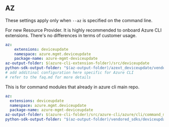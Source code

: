 ## AZ

These settings apply only when `--az` is specified on the command line.

For new Resource Provider. It is highly recommended to onboard Azure CLI extensions. There's no differences in terms of customer usage. 

``` yaml $(az) && $(target-mode) != 'core'
az:
    extensions: deviceupdate
    namespace: azure.mgmt.deviceupdate
    package-name: azure-mgmt-deviceupdate
az-output-folder: $(azure-cli-extension-folder)/src/deviceupdate
python-sdk-output-folder: "$(az-output-folder)/azext_deviceupdate/vendored_sdks/deviceupdate"
# add additinal configuration here specific for Azure CLI
# refer to the faq.md for more details
```



This is for command modules that already in azure cli main repo. 
``` yaml $(az) && $(target-mode) == 'core'
az:
  extensions: deviceupdate
  namespace: azure.mgmt.deviceupdate
  package-name: azure-mgmt-deviceupdate
az-output-folder: $(azure-cli-folder)/src/azure-cli/azure/cli/command_modules/deviceupdate
python-sdk-output-folder: "$(az-output-folder)/vendored_sdks/deviceupdate"
``` 